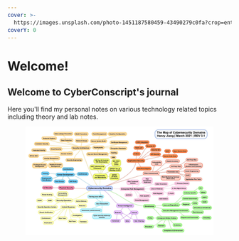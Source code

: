 ```yaml
---
cover: >-
  https://images.unsplash.com/photo-1451187580459-43490279c0fa?crop=entropy&cs=srgb&fm=jpg&ixid=M3wxOTcwMjR8MHwxfHNlYXJjaHw2fHx0ZWNobm9sb2d5fGVufDB8fHx8MTY4ODYzMzM1MXww&ixlib=rb-4.0.3&q=85
coverY: 0
---
```


# Welcome!

## Welcome to CyberConscript's journal

Here you'll find my personal notes on various technology related topics including theory and lab notes.



<figure><img src=".gitbook/assets/image (1).png" alt=""><figcaption></figcaption></figure>

